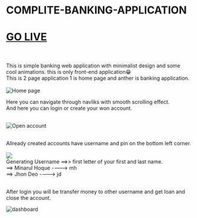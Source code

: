 # COMPLITE-BANKING-APPLICATION
# [GO LIVE](https://minarulak9.github.io/complete-banking-application/)<br><br>

This is simple banking web application with minimalist design and some cool animations. this is only front-end application😁<br>
This is 2 page application 1 is home page and anther is banking application.<br><br>
![Home page](https://user-images.githubusercontent.com/57869240/134645005-7a874efc-2a3d-4b43-b1f8-1f8bb481215b.png)<br>

Here you can navigate through navliks with smooth scrolling effect.<br>
And here you can login or create your won account.
<br><br>

![Open account](https://user-images.githubusercontent.com/57869240/134645572-a65cc430-3db8-43a3-b70a-450490d7e5d2.png)

<br>
Allready created accounts have username and pin on the bottom left corner.
<br>
<br>
<img src="https://user-images.githubusercontent.com/57869240/134645502-f57156c7-2906-480f-a38e-5239ba751fcb.png">
<br>
Generating Username ==>> first letter of your first and last name.<br>
                    ==> Minarul Hoque ----> mh<br>
                    ==> Jhon Deo ----> jd
   <br><br>                 
                    
After login you will be transfer money to other username and get loan and close the account.<br>

![dashboard](https://user-images.githubusercontent.com/57869240/134645260-c45ebbfb-cd58-463b-8c90-d64c835a1592.png)
